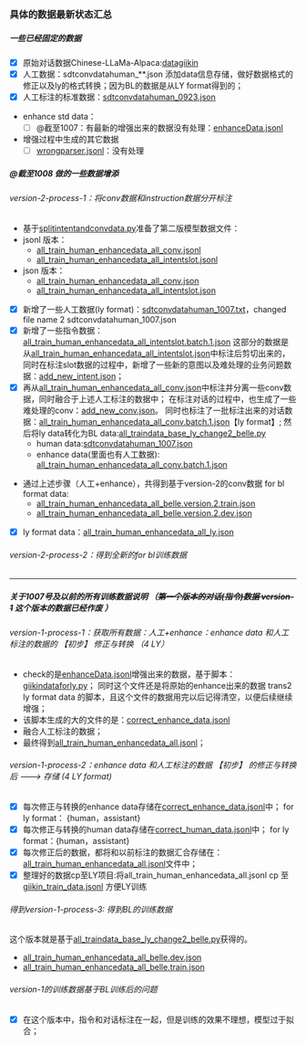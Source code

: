 ### 具体的数据最新状态汇总

##### 一些已经固定的数据

- [x] 原始对话数据Chinese-LLaMa-Alpaca:[datagiikin](..%2F..%2F_giikin_pro_conversations%2FChinese-LLaMA-Alpaca%2Fdatagiikin)
- [x] 人工数据：sdtconvdatahuman_**.json 添加data信息存储，做好数据格式的修正以及ly的格式转换；因为BL的数据是从LY format得到的；
- [x] 人工标注的标准数据：[sdtconvdatahuman_0923.json](sdtconvdatahuman_0923.json)
- enhance std data：
    - [ ] @截至1007：有最新的增强出来的数据没有处理：[enhanceData.jsonl](enhanceData.jsonl)
- 增强过程中生成的其它数据
    - [ ] [wrongparser.jsonl](wrongparser.jsonl)：没有处理

##### @截至1008 做的一些数据增添

###### version-2-process-1：将conv数据和instruction数据分开标注

- 基于[splitintentandconvdata.py](splitintentandconvdata.py)准备了第二版模型数据文件：
- jsonl 版本：
    - [all_train_human_enhancedata_all_conv.jsonl](all_train_human_enhancedata_all_conv.jsonl)
    - [all_train_human_enhancedata_all_intentslot.jsonl](all_train_human_enhancedata_all_intentslot.jsonl)
- json 版本：
    - [all_train_human_enhancedata_all_conv.json](all_train_human_enhancedata_all_conv.json)
    - [all_train_human_enhancedata_all_intentslot.json](all_train_human_enhancedata_all_intentslot.json)
- [x] 新增了一些人工数据(ly format)：[sdtconvdatahuman_1007.txt](sdtconvdatahuman_1007.json)，changed file name 2 sdtconvdatahuman_1007.json
- [x] 新增了一些指令数据：[all_train_human_enhancedata_all_intentslot.batch.1.json](all_train_human_enhancedata_all_intentslot.batch.1.json)
  这部分的数据是从[all_train_human_enhancedata_all_intentslot.json](all_train_human_enhancedata_all_intentslot.json)中标注后剪切出来的，
  同时在标注slot数据的过程中，新增了一些新的意图以及难处理的业务问题数据：[add_new_intent.json](add_new_intent.json)；
- [x] 再从[all_train_human_enhancedata_all_conv.json](all_train_human_enhancedata_all_conv.json)中标注并分离一些conv数据，同时融合于上述人工标注的数据中；
  在标注对话的过程中，也生成了一些难处理的conv：[add_new_conv.json](add_new_conv.json)。
  同时也标注了一批标注出来的对话数据：[all_train_human_enhancedata_all_conv.batch.1.json](all_train_human_enhancedata_all_conv.batch.1.json)【ly format】;
  然后将ly data转化为BL data:[all_traindata_base_ly_change2_belle.py](all_traindata_base_ly_change2_belle.py)
    - human data:[sdtconvdatahuman_1007.json](sdtconvdatahuman_1007.json)
    - enhance data(里面也有人工数据): [all_train_human_enhancedata_all_conv.batch.1.json](all_train_human_enhancedata_all_conv.batch.1.json)
- 通过上述步骤（人工+enhance），共得到基于version-2的conv数据 for bl format data:
    - [all_train_human_enhancedata_all_belle.version.2.train.json](all_train_human_enhancedata_all_belle.version.2.train.json)
    - [all_train_human_enhancedata_all_belle.version.2.dev.json](all_train_human_enhancedata_all_belle.version.2.dev.json)
- [x] ly format data：[all_train_human_enhancedata_all_ly.json](all_train_human_enhancedata_all_ly.json)

###### version-2-process-2：得到全新的for bl训练数据

-----------------------------------------------------------------------------------------

##### 关于1007号及以前的所有训练数据说明 （~~第一个版本的对话(指令)数据 version-1~~ 这个版本的数据已经作废 ）

###### version-1-process-1：获取所有数据：人工+enhance：enhance data 和人工标注的数据的 【初步】 修正与转换 （4 LY）

- check的是[enhanceData.jsonl](enhanceData.jsonl)增强出来的数据，基于脚本：[giikindataforly.py](giikindataforly.py)；
  同时这个文件还是将原始的enhance出来的数据 trans2 ly format data 的脚本，且这个文件的数据用完以后记得清空，以便后续继续增强；
- 该脚本生成的大的文件的是：[correct_enhance_data.jsonl](correct_enhance_data.jsonl)
- 融合人工标注的数据；
- 最终得到[all_train_human_enhancedata_all.jsonl](all_train_human_enhancedata_all.jsonl)；

###### version-1-process-2：enhance data 和人工标注的数据 【初步】 的修正与转换后 ---> 存储 (4 LY format)

- [x] 每次修正与转换的enhance data存储在[correct_enhance_data.jsonl](correct_enhance_data.jsonl)中； for ly format： {human，assistant}
- [x] 每次修正与转换的human data存储在[correct_human_data.jsonl](correct_human_data.jsonl)中； for ly format：{human，assistant}
- [x] 每次修正后的数据，都将和以前标注的数据汇合存储在：[all_train_human_enhancedata_all.jsonl](all_train_human_enhancedata_all.jsonl)文件中；
- [x] 整理好的数据cp至LY项目:将all_train_human_enhancedata_all.jsonl cp 至
  [giikin_train_data.jsonl](..%2F..%2F_giikin_pro_conversations%2FFirefly%2Fdata%2Fgiikin_train_data.jsonl) 方便LY训练

###### 得到version-1-process-3: 得到BL的训练数据

这个版本就是基于[all_traindata_base_ly_change2_belle.py](all_traindata_base_ly_change2_belle.py)获得的。

- [all_train_human_enhancedata_all_belle.dev.json](all_train_human_enhancedata_all_belle.dev.json)
- [all_train_human_enhancedata_all_belle.train.json](all_train_human_enhancedata_all_belle.train.json)

###### version-1的训练数据基于BL训练后的问题

- [x] 在这个版本中，指令和对话标注在一起，但是训练的效果不理想，模型过于拟合；